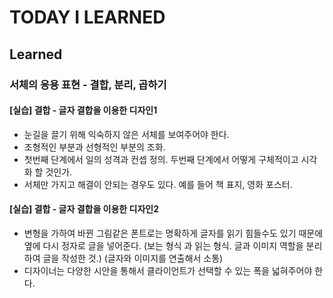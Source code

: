 # TODAY I LEARNED

## Learned

### 서체의 응용 표현 - 결합, 분리, 곱하기

#### [실습] 결합 - 글자 결합을 이용한 디자인1

- 눈길을 끌기 위해 익숙하지 않은 서체를 보여주어야 한다.
- 조형적인 부분과 선형적인 부분의 조화.
- 첫번째 단계에서 일의 성격과 컨셉 정의. 두번째 단계에서 어떻게 구체적이고 시각화 할 것인가.
- 서체만 가지고 해결이 안되는 경우도 있다. 예를 들어 책 표지, 영화 포스터.

#### [실습] 결합 - 글자 결합을 이용한 디자인2

- 변형을 가하여 바뀐 그림같은 폰트로는 명확하게 글자를 읽기 힘들수도 있기 때문에 옆에 다시 정자로 글을 넣어준다.
(보는 형식 과 읽는 형식. 글과 이미지 역할을 분리하여 글을 작성한 것.) (글자와 이미지를 연출해서 소통)
- 디자이너는 다양한 시안을 통해서 클라이언트가 선택할 수 있는 폭을 넓혀주어야 한다.

